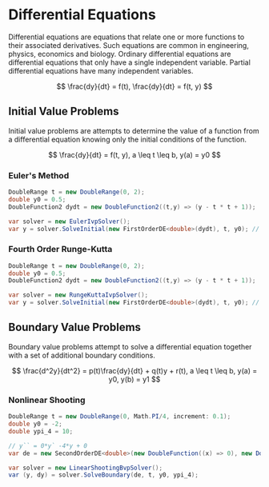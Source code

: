 # Differential Equations

Differential equations are equations that relate one or more functions to their associated derivatives. Such equations are common in engineering, physics, economics and biology. Ordinary differential equations are differential equations that only have a single independent variable. Partial differential equations have many independent variables. 

$$
\frac{dy}{dt} = f(t),
\frac{dy}{dt} = f(t, y)
$$

## Initial Value Problems

Initial value problems are attempts to determine the value of a function from a differential equation knowing only the initial conditions of the function.

$$
\frac{dy}{dt} = f(t, y), a \leq t \leq b, y(a) = y0
$$

### Euler's Method
```cs
DoubleRange t = new DoubleRange(0, 2);
double y0 = 0.5;
DoubleFunction2 dydt = new DoubleFunction2((t,y) => (y - t * t + 1));

var solver = new EulerIvpSolver();
var y = solver.SolveInitial(new FirstOrderDE<double>(dydt), t, y0); // Approximates y = (t + 1)^2 - 0.5 * e^t
```

### Fourth Order Runge-Kutta
```cs
DoubleRange t = new DoubleRange(0, 2);
double y0 = 0.5;
DoubleFunction2 dydt = new DoubleFunction2((t,y) => (y - t * t + 1));

var solver = new RungeKuttaIvpSolver();
var y = solver.SolveInitial(new FirstOrderDE<double>(dydt), t, y0); // Approximates y = (t + 1)^2 - 0.5 * e^t
```

## Boundary Value Problems

Boundary value problems attempt to solve a differential equation together with a set of additional boundary conditions.

$$
\frac{d^2y}{dt^2} = p(t)\frac{dy}{dt} + q(t)y + r(t), a \leq t \leq b, y(a) = y0, y(b) = y1
$$

### Nonlinear Shooting
```cs
DoubleRange t = new DoubleRange(0, Math.PI/4, increment: 0.1);
double y0 = -2;
double ypi_4 = 10;

// y`` = 0*y` -4*y + 0
var de = new SecondOrderDE<double>(new DoubleFunction((x) => 0), new DoubleFunction((x) => -4), new DoubleFunction((x) => 0));

var solver = new LinearShootingBvpSolver();
var (y, dy) = solver.SolveBoundary(de, t, y0, ypi_4);
```

<!-- KaTeX -->
<link rel="stylesheet" href="https://cdn.jsdelivr.net/npm/katex@0.12.0/dist/katex.min.css" integrity="sha384-AfEj0r4/OFrOo5t7NnNe46zW/tFgW6x/bCJG8FqQCEo3+Aro6EYUG4+cU+KJWu/X" crossorigin="anonymous">
<script defer src="https://cdn.jsdelivr.net/npm/katex@0.12.0/dist/katex.min.js" integrity="sha384-g7c+Jr9ZivxKLnZTDUhnkOnsh30B4H0rpLUpJ4jAIKs4fnJI+sEnkvrMWph2EDg4" crossorigin="anonymous"></script>
<script defer src="https://cdn.jsdelivr.net/npm/katex@0.12.0/dist/contrib/auto-render.min.js" integrity="sha384-mll67QQFJfxn0IYznZYonOWZ644AWYC+Pt2cHqMaRhXVrursRwvLnLaebdGIlYNa" crossorigin="anonymous"
    onload="renderMathInElement(document.body, { delimiters: [{left: '$$', right: '$$', display: true}, {left: '$', right: '$', display: false}] });"></script>